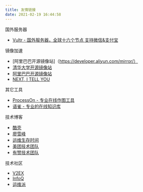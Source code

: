```yaml
---
title: 友情链接
date: 2021-02-19 16:44:58
---
```


国外服务器
- [Vultr - 国外服务器，全球十六个节点 支持微信&支付宝](https://www.vultr.com/?ref=7126586) 

镜像加速
- [阿里巴巴开源镜像站]（https://developer.aliyun.com/mirror/）
- [清华大学开源镜像站](https://mirrors.tuna.tsinghua.edu.cn/)
- [阿里巴巴开源镜像站](https://developer.aliyun.com/mirror/)
- [NEXT, I TELL YOU](https://next.itellyou.cn/)

其它工具
- [ProcessOn - 专业在线作图工具](https://www.processon.com/i/537878080cf2d97018578179)
- [语雀 - 专业的在线知识库](https://www.yuque.com/register?invite_token=e2bca435be90d03fdf585822e2d0e63fda509df6861aa992deb7a342acbf552c)

技术博客
- [酷壳](https://coolshell.cn/)
- [廖雪峰](https://www.liaoxuefeng.com/)
- [运维生存时间](http://www.ttlsa.com/)
- [美团技术团队](https://tech.meituan.com/)
- [有赞技术团队](https://tech.youzan.com/)

技术社区
- [V2EX](https://www.v2ex.com/?r=opsarno)
- [InfoQ](https://www.infoq.cn/)
- [运维派](http://www.yunweipai.com/)
